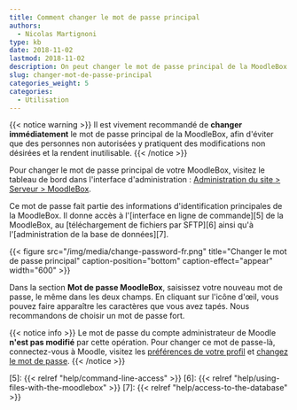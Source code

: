 ```yaml
---
title: Comment changer le mot de passe principal
authors:
  - Nicolas Martignoni
type: kb
date: 2018-11-02
lastmod: 2018-11-02
description: On peut changer le mot de passe principal de la MoodleBox en visitant le tableau de bord dans l'interface d'administration
slug: changer-mot-de-passe-principal
categories_weight: 5
categories:
  - Utilisation
---
```


{{< notice warning >}}
Il est vivement recommandé de __changer immédiatement__ le mot de passe principal de la MoodleBox, afin d'éviter que des personnes non autorisées y pratiquent des modifications non désirées et la rendent inutilisable.
{{< /notice >}}

Pour changer le mot de passe principal de votre MoodleBox, visitez le tableau de bord dans l'interface d'administration : [Administration du site > Serveur > MoodleBox][1].

Ce mot de passe fait partie des informations d'identification principales de la MoodleBox. Il donne accès à l'[interface en ligne de commande][5] de la MoodleBox, au [téléchargement de fichiers par SFTP][6] ainsi qu'à l'[administration de la base de données][7].

{{< figure src="/img/media/change-password-fr.png" title="Changer le mot de passe principal" caption-position="bottom" caption-effect="appear" width="600"  >}}

Dans la section __Mot de passe MoodleBox__, saisissez votre nouveau mot de passe, le même dans les deux champs. En cliquant sur l'icône d'œil, vous pouvez faire apparaître les caractères que vous avez tapés. Nous recommandons de choisir un mot de passe fort.

{{< notice info >}}
Le mot de passe du compte administrateur de Moodle __n'est pas modifié__ par cette opération. Pour changer ce mot de passe-là, connectez-vous à Moodle, visitez les <a href="http://moodlebox.home/user/preferences.php" target="_blank">préférences de votre profil</a> et <a href="http://moodlebox.home/login/change_password.php" target="_blank">changez le mot de passe</a>.
{{< /notice >}}

 [1]: http://moodlebox.home/admin/tool/moodlebox/index.php
 [2]: http://moodlebox.home/
 [3]: http://moodlebox.home/user/preferences.php
 [4]: http://moodlebox.home/login/change_password.php
 [5]: {{< relref "help/command-line-access" >}}
 [6]: {{< relref "help/using-files-with-the-moodlebox" >}}
 [7]: {{< relref "help/access-to-the-database" >}}
